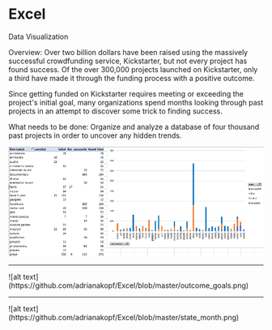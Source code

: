 # Excel
Data Visualization

Overview: Over two billion dollars have been raised using the massively successful crowdfunding service, Kickstarter, but not every project has found success. Of the over 300,000 projects launched on Kickstarter, only a third have made it through the funding process with a positive outcome.

Since getting funded on Kickstarter requires meeting or exceeding the project's initial goal, many organizations spend months looking through past projects in an attempt to discover some trick to finding success. 

What needs to be done: Organize and analyze a database of four thousand past projects in order to uncover any hidden trends.

![alt text](https://github.com/adrianakopf/Excel/blob/master/category_total.png)
<hr>
![alt text](https://github.com/adrianakopf/Excel/blob/master/outcome_goals.png)
<hr>
![alt text](https://github.com/adrianakopf/Excel/blob/master/state_month.png)
